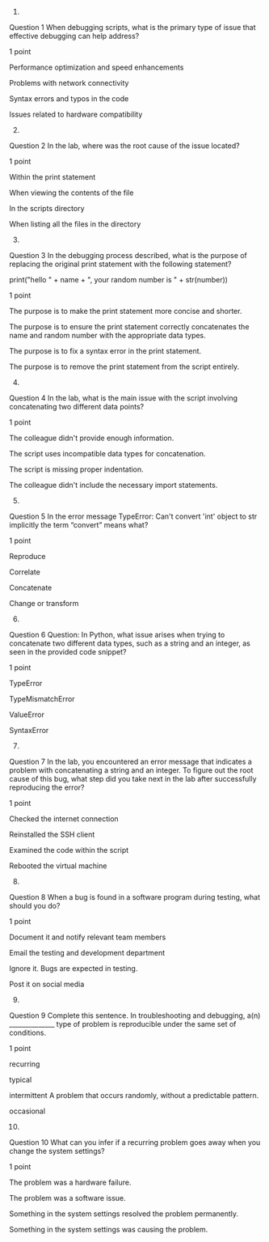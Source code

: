 1.
Question 1
When debugging scripts, what is the primary type of issue that effective debugging can help address?

1 point

Performance optimization and speed enhancements


Problems with network connectivity


Syntax errors and typos in the code


Issues related to hardware compatibility

2.
Question 2
In the lab, where was the root cause of the issue located? 

1 point

 Within the print statement


When viewing the contents of the file


In the scripts directory


When listing all the files in the directory

3.
Question 3
In the debugging process described, what is the purpose of replacing the original print statement with the following statement?

print("hello " + name + ", your random number is " + str(number))

1 point

The purpose is to make the print statement more concise and shorter.


The purpose is to ensure the print statement correctly concatenates the name and random number with the appropriate data types.


The purpose is to fix a syntax error in the print statement.


The purpose is to remove the print statement from the script entirely.

4.
Question 4
In the lab, what is the main issue with the script involving concatenating two different data points?

1 point

The colleague didn't provide enough information.


The script uses incompatible data types for concatenation.


The script is missing proper indentation.


The colleague didn't include the necessary import statements.

5.
Question 5
In the error message TypeError: Can't convert 'int' object to str implicitly the term “convert” means what? 

1 point

Reproduce


Correlate 


Concatenate 


Change or transform

6.
Question 6
Question: In Python, what issue arises when trying to concatenate two different data types, such as a string and an integer, as seen in the provided code snippet?

1 point

TypeError


TypeMismatchError


ValueError


SyntaxError

7.
Question 7
In the lab, you encountered an error message that indicates a problem with concatenating a string and an integer. To figure out the root cause of this bug, what step did you take next in the lab after successfully reproducing the error?

1 point

Checked the internet connection


Reinstalled the SSH client


Examined the code within the script


Rebooted the virtual machine

8.
Question 8
When a bug is found in a software program during testing, what should you do? 

1 point

Document it and notify relevant team members


Email the testing and development department 


Ignore it. Bugs are expected in testing.


Post it on social media

9.
Question 9
Complete this sentence. In troubleshooting and debugging, a(n) ______________ type of problem is reproducible under the same set of conditions. 

1 point

recurring


typical


intermittent A problem that occurs randomly, without a predictable pattern.


occasional

10.
Question 10
What can you infer if a recurring problem goes away when you change the system settings? 

1 point

The problem was a hardware failure.


The problem was a software issue.


Something in the system settings resolved the problem permanently.


Something in the system settings was causing the problem.